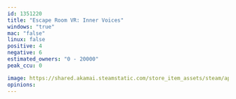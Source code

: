 ```yaml
---
id: 1351220
title: "Escape Room VR: Inner Voices"
windows: "true"
mac: "false"
linux: false
positive: 4
negative: 6
estimated_owners: "0 - 20000"
peak_ccu: 0

image: https://shared.akamai.steamstatic.com/store_item_assets/steam/apps/1351220/header.jpg?t=1702933959
opinions:
---
```

